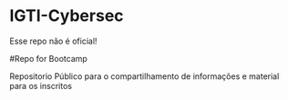 # IGTI-Cybersec
Esse repo não é oficial!

#Repo for Bootcamp


Repositorio Público para o compartilhamento de informações e material para os inscritos

